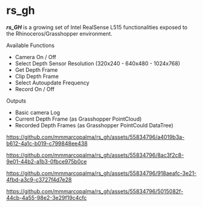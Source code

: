 # rs_gh
_**rs_GH**_ is a growing set of Intel RealSense L515 functionalities exposed to the Rhinoceros/Grasshopper environment.

Available Functions
- Camera On / Off
- Select Depth Sensor Resolution (320x240 - 640x480 - 1024x768)
- Get Depth Frame
- Clip Depth Frame 
- Select Autoupdate Frequency
- Record On / Off

Outputs
- Basic camera Log
- Current Depth Frame (as Grasshopper PointCloud)
- Recorded Depth Frames (as Grasshopper PointCould DataTree)

https://github.com/mmmarcopalma/rs_gh/assets/55834796/a4019b3a-b612-4a1c-b019-c799848ee438

https://github.com/mmmarcopalma/rs_gh/assets/55834796/8ac3f2c8-9e01-44b2-a1b3-0fbce975b0ce

https://github.com/mmmarcopalma/rs_gh/assets/55834796/918aeafc-3e21-4fbd-a3c9-c3727f4d7e28

https://github.com/mmmarcopalma/rs_gh/assets/55834796/5015082f-44cb-4a55-98e2-3e29f19c4cfc

